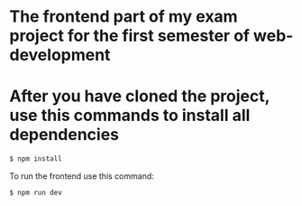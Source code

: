 # The frontend part of my exam project for the first semester of web-development

# After you have cloned the project, use this commands to install all dependencies
```bash
$ npm install
```

To run the frontend use this command:
```bash
$ npm run dev
```
